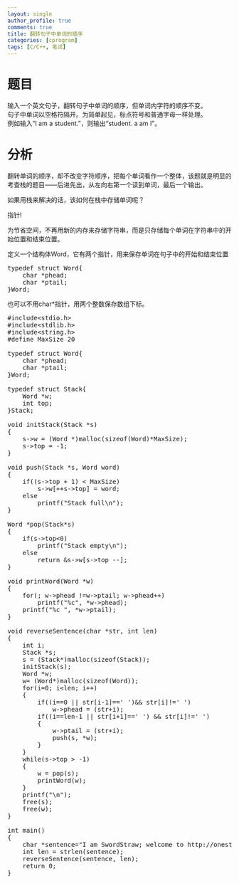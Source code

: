 ```yaml
---
layout: single
author_profile: true
comments: true
title: 翻转句子中单词的顺序
categories: [cprogram]
tags: [C/C++, 笔试]
---
```

<h1><strong>题目</strong></h1> 

输入一个英文句子，翻转句子中单词的顺序，但单词内字符的顺序不变。  
句子中单词以空格符隔开。为简单起见，标点符号和普通字母一样处理。  
例如输入“I am a student.”，则输出“student. a am I”。

<h1><strong>分析</strong></h1>

翻转单词的顺序，却不改变字符顺序，把每个单词看作一个整体，该题就是明显的考查栈的题目——后进先出，从左向右第一个读到单词，最后一个输出。

如果用栈来解决的话，该如何在栈中存储单词呢？

指针!

为节省空间，不再用新的内存来存储字符串，而是只存储每个单词在字符串中的开始位置和结束位置。

定义一个结构体Word，它有两个指针，用来保存单词在句子中的开始和结束位置

<pre>typedef struct Word{
	char *phead;
	char *ptail;
}Word;</pre>

也可以不用char*指针，用两个整数保存数组下标。

<pre class="lang:c decode:true">#include&lt;stdio.h&gt;
#include&lt;stdlib.h&gt;
#include&lt;string.h&gt;
#define MaxSize 20

typedef struct Word{
	char *phead;
	char *ptail;
}Word;

typedef struct Stack{
	Word *w;
	int top;
}Stack;

void initStack(Stack *s)
{
	s-&gt;w = (Word *)malloc(sizeof(Word)*MaxSize);
	s-&gt;top = -1;
}

void push(Stack *s, Word word)
{
	if((s-&gt;top + 1) &lt; MaxSize)
		s-&gt;w[++s-&gt;top] = word;
	else
		printf("Stack full\n");
}

Word *pop(Stack*s)
{
	if(s-&gt;top&lt;0)
		printf("Stack empty\n");
	else
		return &amp;s-&gt;w[s-&gt;top --];
}

void printWord(Word *w)
{
	for(; w-&gt;phead !=w-&gt;ptail; w-&gt;phead++)
		printf("%c", *w-&gt;phead);
	printf("%c ", *w-&gt;ptail);
}

void reverseSentence(char *str, int len)
{
	int i;
	Stack *s;
	s = (Stack*)malloc(sizeof(Stack));
	initStack(s);
	Word *w;
	w= (Word*)malloc(sizeof(Word));
	for(i=0; i&lt;len; i++)
	{
		if((i==0 || str[i-1]==' ')&amp;&amp; str[i]!=' ')
			w-&gt;phead = (str+i);
		if((i==len-1 || str[i+1]==' ') &amp;&amp; str[i]!=' ')
		{
			w-&gt;ptail = (str+i);
			push(s, *w);
		}
	}
	while(s-&gt;top &gt; -1)
	{
		w = pop(s);
		printWord(w);
	}
	printf("\n");
	free(s);
	free(w);
}

int main()
{
	char *sentence="I am SwordStraw; welcome to http://onestraw.net";
	int len = strlen(sentence);
	reverseSentence(sentence, len);
	return 0;
}</pre>
